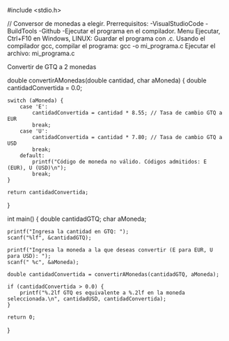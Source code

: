 #include <stdio.h>

// Conversor de monedas a elegir.
Prerrequisitos:
-VisualStudioCode
-BuildTools
-Github
-Ejecutar el programa en el compilador.
Menu Ejecutar, Ctrl+F10 en Windows,
LINUX:
Guardar el programa con .c.
Usando el compilador gcc, compilar el programa: gcc -o mi_programa.c
Ejecutar el archivo: mi_programa.c


Convertir de GTQ a 2 monedas

double convertirAMonedas(double cantidad, char aMoneda) {
    double cantidadConvertida = 0.0;

    switch (aMoneda) {
        case 'E':
            cantidadConvertida = cantidad * 8.55; // Tasa de cambio GTQ a EUR
            break;
        case 'U':
            cantidadConvertida = cantidad * 7.80; // Tasa de cambio GTQ a USD
            break;
        default:
            printf("Código de moneda no válido. Códigos admitidos: E (EUR), U (USD)\n");
            break;
    }

    return cantidadConvertida;
}

int main() {
    double cantidadGTQ;
    char aMoneda;

    printf("Ingresa la cantidad en GTQ: ");
    scanf("%lf", &cantidadGTQ);

    printf("Ingresa la moneda a la que deseas convertir (E para EUR, U para USD): ");
    scanf(" %c", &aMoneda);

    double cantidadConvertida = convertirAMonedas(cantidadGTQ, aMoneda);

    if (cantidadConvertida > 0.0) {
        printf("%.2lf GTQ es equivalente a %.2lf en la moneda seleccionada.\n", cantidadUSD, cantidadConvertida);
    }

    return 0;
}
